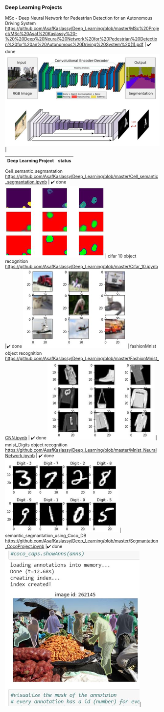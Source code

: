 
### Deep Learning Projects


MSc - Deep Neural Network for Pedestrian Detection for an Autonomous Driving System https://github.com/AsafKaslassy/Deep_Learning/blob/master/MSc%20Project/MSc%20Asaf%20Kaslassy%20-%20%20Deep%20Neural%20Network%20for%20Pedestrian%20Detection%20for%20an%20Autonomous%20Driving%20System%20(1).pdf | :heavy_check_mark: done
![Deep Neural Network for Pedestrian Detection for an Autonomous Driving System](https://github.com/AsafKaslassy/Deep_Learning/blob/master/ProjectPreview/Caasdsadpture.JPG)|


Deep Learning Project | status
------------ | -------------

Cell_semantic_segmantation https://github.com/AsafKaslassy/Deep_Learning/blob/master/Cell_semantic_segmantation.ipynb | :heavy_check_mark: done
![Cell_semantic_segmantation](https://github.com/AsafKaslassy/Deep_Learning/blob/master/ProjectPreview/Cell_semantic_segmantation.JPG)|
 cifar 10  object  recognition https://github.com/AsafKaslassy/Deep_Learning/blob/master/Cifar_10.ipynb |:heavy_check_mark:  done
![cifar10](https://github.com/AsafKaslassy/Deep_Learning/blob/master/ProjectPreview/cifar10.JPG) |
fashionMnist  object recognition  https://github.com/AsafKaslassy/Deep_Learning/blob/master/FashionMnist_CNN.ipynb | :heavy_check_mark: done
![fashionMnist](https://github.com/AsafKaslassy/Deep_Learning/blob/master/ProjectPreview/fashionMnist.JPG) |
mnist_Digits object recognition https://github.com/AsafKaslassy/Deep_Learning/blob/master/Mnist_NeuralNetwork.ipynb | :heavy_check_mark: done
![mnist_Digits](https://github.com/AsafKaslassy/Deep_Learning/blob/master/ProjectPreview/digits.JPG) |
semantic_segmantation_using_Coco_DB https://github.com/AsafKaslassy/Deep_Learning/blob/master/Segmantation_CocoProject.ipynb |:heavy_check_mark: done
![Cell_semantic_segmantation](https://github.com/AsafKaslassy/Deep_Learning/blob/master/ProjectPreview/Coco.JPG)|

